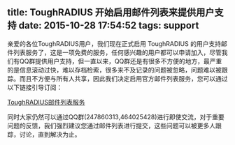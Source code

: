 title: ToughRADIUS 开始启用邮件列表来提供用户支持
date: 2015-10-28 17:54:52
tags: support
---

亲爱的各位ToughRADIUS用户，我们现在正式启用 ToughRADIUS 的用户支持邮件列表服务了，这是一项免费的服务，任何感兴趣的用户都可以申请加入，尽管我们有QQ群提供用户支持，但一直以来，QQ群还是有很多不方便的地方，最严重的是信息滚动过快，难以存档检索，很多来不及记录的问题被忽略，问题难以被跟踪。而且不方便与所有人共享，因此我们决定启用官方邮件列表服务，您可以通过以下链接引导订阅：

[ToughRADIUS邮件列表服务](http://list.qq.com/cgi-bin/qf_invite?id=66f1c3408c7573bb4a1f56d77e824f56e360525e567ce86b)

同时大家仍然可以通过QQ群(247860313,464025428)进行即使交流，对于重要问题的反馈，我们强烈建议您通过邮件列表进行提交，这些问题可以被更多人跟踪，讨论，直到解决为止。